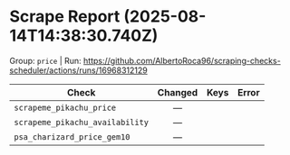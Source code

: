 # Scrape Report (2025-08-14T14:38:30.740Z)

Group: `price`  |  Run: https://github.com/AlbertoRoca96/scraping-checks-scheduler/actions/runs/16968312129

| Check | Changed | Keys | Error |
|---|:---:|:--|:--|
| `scrapeme_pikachu_price` | — |  |  |
| `scrapeme_pikachu_availability` | — |  |  |
| `psa_charizard_price_gem10` | — |  |  |
